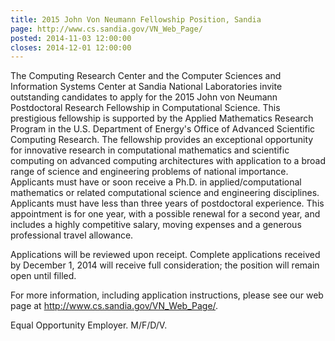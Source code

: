 ```yaml
---
title: 2015 John Von Neumann Fellowship Position, Sandia
page: http://www.cs.sandia.gov/VN_Web_Page/
posted: 2014-11-03 12:00:00
closes: 2014-12-01 12:00:00
---
```


The Computing Research Center and the Computer Sciences and
Information Systems Center at Sandia National Laboratories invite
outstanding candidates to apply for the 2015 John von Neumann
Postdoctoral Research Fellowship in Computational Science. This
prestigious fellowship is supported by the Applied Mathematics
Research Program in the U.S. Department of Energy's Office
of Advanced Scientific Computing Research. The fellowship provides an
exceptional opportunity for innovative research in computational
mathematics and scientific computing on advanced computing
architectures with application to a broad range of science and
engineering problems of national importance.  Applicants must have or
soon receive a Ph.D. in applied/computational mathematics or related
computational science and engineering disciplines.  Applicants must
have less than three years of postdoctoral experience.  This
appointment is for one year, with a possible renewal for a second
year, and includes a highly competitive salary, moving expenses and a
generous professional travel allowance.

Applications will be reviewed upon receipt. Complete applications
received by December 1, 2014 will receive full consideration;
the position will remain open until filled.

For more information, including application instructions, please see
our web page at <http://www.cs.sandia.gov/VN_Web_Page/>.

Equal Opportunity Employer. M/F/D/V.
